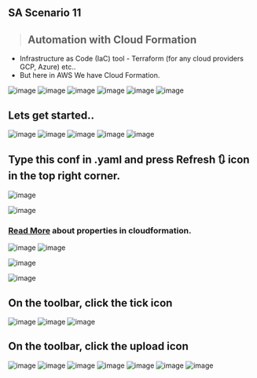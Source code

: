 ## SA Scenario 11
> ## Automation with Cloud Formation

*  Infrastructure as Code (IaC) tool - Terraform (for any cloud providers GCP, Azure) etc..
*  But here in AWS We have Cloud Formation.

<img alt="image" src="https://github.com/Brindha-m/AWS_Games/assets/72887609/ad6ee905-7e96-4ed2-9093-8dc3fc5aba92">
<img alt="image" src="https://github.com/Brindha-m/AWS_Games/assets/72887609/321d71c1-2e9e-41d6-882d-7a09df7196d2">
<img alt="image" src="https://github.com/Brindha-m/AWS_Games/assets/72887609/0df6f4fd-0222-40ae-ad3c-c899d7fcaecd">
<img alt="image" src="https://github.com/Brindha-m/AWS_Games/assets/72887609/64ef4c57-c648-4ffb-b188-14afea8348ee">
<img alt="image" src="https://github.com/Brindha-m/AWS_Games/assets/72887609/4177111c-f223-4169-8bce-1ec9c26ad25f">
<img alt="image" src="https://github.com/Brindha-m/AWS_Games/assets/72887609/3cb20f23-57a8-467a-a6f0-80ad9a49667b">

## Lets get started..
<img alt="image" src="https://github.com/Brindha-m/AWS_Games/assets/72887609/57fd602d-36b8-430a-95cd-196906cff220">
<img alt="image" src="https://github.com/Brindha-m/AWS_Games/assets/72887609/592cc493-1ba7-4e92-8157-fea04ab44c19">
<img alt="image" src="https://github.com/Brindha-m/AWS_Games/assets/72887609/d8385eec-1730-491e-ac82-6a074c1d89bd">
<img alt="image" src="https://github.com/Brindha-m/AWS_Games/assets/72887609/823c775e-d26e-45af-b6ac-e23e91ee88d9">
<img alt="image" src="https://github.com/Brindha-m/AWS_Games/assets/72887609/5d7760c1-5834-4b2c-968a-be7f98e8dc4f">

## Type this conf in .yaml and press Refresh 🔃 icon in the top right corner.

![image](https://github.com/Brindha-m/AWS_Games/assets/72887609/97162ed2-5ecb-442a-b219-9da64f9d906d)

<img alt="image" src="https://github.com/Brindha-m/AWS_Games/assets/72887609/c3652413-09fa-49f7-8026-16cec5dc9a26">

### [Read More](https://docs.aws.amazon.com/AWSCloudFormation/latest/UserGuide/aws-resource-ec2-instance.html) about properties in cloudformation.

![image](https://github.com/Brindha-m/AWS_Games/assets/72887609/fe4e2c9b-8952-4cd5-9dbb-b127fad5b2f1)
<img alt="image" src="https://github.com/Brindha-m/AWS_Games/assets/72887609/bf72de7b-a239-4789-9e6c-faba5557001c">

![image](https://github.com/Brindha-m/AWS_Games/assets/72887609/af53ded8-e568-4f39-97c9-53c747cfb174)

<img alt="image" src="https://github.com/Brindha-m/AWS_Games/assets/72887609/75439707-8efb-4950-913f-e6c56661fe95">

## On the toolbar, click the tick icon

<img alt="image" src="https://github.com/Brindha-m/AWS_Games/assets/72887609/343950a6-206c-4ca2-806d-7fa1f4be5aac">
<img alt="image" src="https://github.com/Brindha-m/AWS_Games/assets/72887609/2952de18-3f09-4470-a8c8-3b5783c85e7b">
<img alt="image" src="https://github.com/Brindha-m/AWS_Games/assets/72887609/af5d9c1f-80b0-42d7-a876-08242862388f">

## On the toolbar, click the upload icon

<img alt="image" src="https://github.com/Brindha-m/AWS_Games/assets/72887609/e9311b5c-7d50-4180-b42a-41851b8d81a2">
<img alt="image" src="https://github.com/Brindha-m/AWS_Games/assets/72887609/e1b51799-041d-4fb9-8601-c455f4620b8b">
<img alt="image" src="https://github.com/Brindha-m/AWS_Games/assets/72887609/65f3d8c9-70c9-4cce-b433-3cb19cc9b26f">

<img alt="image" src="https://github.com/Brindha-m/AWS_Games/assets/72887609/19b3c647-411b-4ef2-97aa-9193aa8bd0e5">
<img alt="image" src="https://github.com/Brindha-m/AWS_Games/assets/72887609/07d4078b-7511-4936-bbf7-efb5738362eb">
<img alt="image" src="https://github.com/Brindha-m/AWS_Games/assets/72887609/c4c5c7bf-c86a-4f8c-ae09-2edf7ad037b9">
<img alt="image" src="https://github.com/Brindha-m/AWS_Games/assets/72887609/61e6eafe-7e88-41a2-ba5d-705579916a2f">
